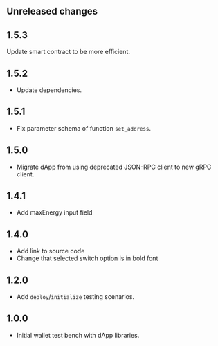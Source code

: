 ## Unreleased changes

## 1.5.3

Update smart contract to be more efficient.

## 1.5.2

- Update dependencies.

## 1.5.1

- Fix parameter schema of function `set_address`.

## 1.5.0

- Migrate dApp from using deprecated JSON-RPC client to new gRPC client.

## 1.4.1

- Add maxEnergy input field

## 1.4.0

- Add link to source code
- Change that selected switch option is in bold font

## 1.2.0

- Add `deploy`/`initialize` testing scenarios.

## 1.0.0

- Initial wallet test bench with dApp libraries.
